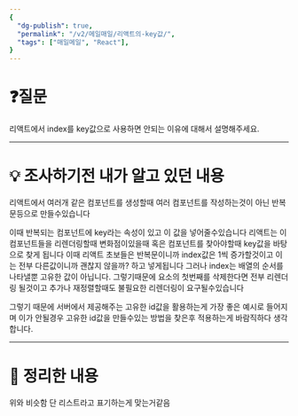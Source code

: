 ```yaml
---
{
  "dg-publish": true,
  "permalink": "/v2/메일매일/리액트의-key값/",
  "tags": ["매일메일", "React"],
}
---
```


# ❓질문

리액트에서 index를 key값으로 사용하면 안되는 이유에 대해서 설명해주세요.

---

# 💡 조사하기전 내가 알고 있던 내용

리액트에서 여러개 같은 컴포넌트를 생성할때 여러 컴포넌트를 작성하는것이 아닌 반복문등으로 만들수있습니다

이때 반복되는 컴포넌트에 key라는 속성이 있고 이 값을 넣어줄수있습니다 리액트는 이 컴포넌트들을 리렌더링할때 변화점이있을때 혹은 컴포넌트를 찾아야할때 key값을 바탕으로 찾게 됩니다 이때 리액트 초보들은 반복문이니까 index값은 1씩 증가할것이고 이는 전부 다른값이니까 괜찮지 않을까? 하고 넣게됩니다 그러나 index는 배열의 순서를 나타낼뿐 고유한 값이 아닙니다. 그렇기때문에 요소의 첫번째를 삭제한다면 전부 리렌더링 될것이고 추가나 재정렬할때도 불필요한 리렌더링이 요구될수있습니다

그렇기 때문에 서버에서 제공해주는 고유한 id값을 활용하는게 가장 좋은 예시로 들어지며 이가 안될경우 고유한 id값을 만들수있는 방법을 찾은후 적용하는게 바람직하다 생각합니다.

---

# 🏫 정리한 내용

위와 비슷함 단 리스트라고 표기하는게 맞는거같음
